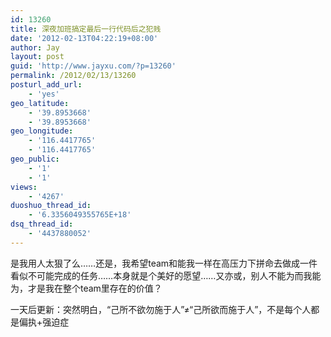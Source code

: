```yaml
---
id: 13260
title: 深夜加班搞定最后一行代码后之犯贱
date: '2012-02-13T04:22:19+08:00'
author: Jay
layout: post
guid: 'http://www.jayxu.com/?p=13260'
permalink: /2012/02/13/13260
posturl_add_url:
    - 'yes'
geo_latitude:
    - '39.8953668'
    - '39.8953668'
geo_longitude:
    - '116.4417765'
    - '116.4417765'
geo_public:
    - '1'
    - '1'
views:
    - '4267'
duoshuo_thread_id:
    - '6.3356049355765E+18'
dsq_thread_id:
    - '4437880052'
---
```


是我用人太狠了么……还是，我希望team和能我一样在高压力下拼命去做成一件看似不可能完成的任务……本身就是个美好的愿望……又亦或，别人不能为而我能为，才是我在整个team里存在的价值？

一天后更新：突然明白，“己所不欲勿施于人”≠“己所欲而施于人”，不是每个人都是偏执+强迫症